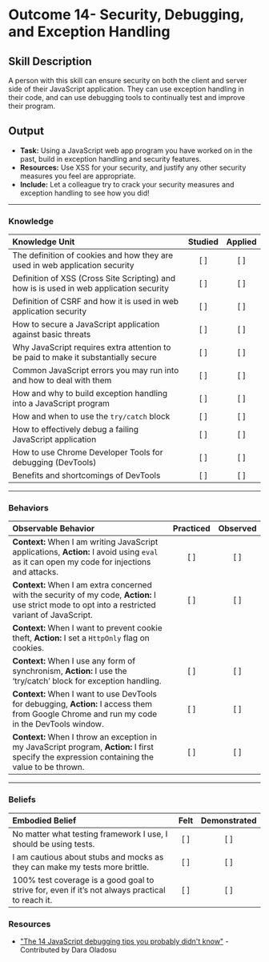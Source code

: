 # Outcome 14- Security, Debugging, and Exception Handling

## Skill Description
A person with this skill can ensure security on both the client and server side of their JavaScript application. They can use exception handling in their code, and can use debugging tools to continually test and improve their program. 

## Output
- **Task:** Using a JavaScript web app program you have worked on in the past, build in exception handling and security features. 
- **Resources:** Use XSS for your security, and justify any other security measures you feel are appropriate. 
- **Include:** Let a colleague try to crack your security measures and exception handling to see how you did!


-------

### Knowledge

| Knowledge Unit   |      Studied      | Applied |
|:-------------|:------------------:|:--------:|
| The definition of cookies and how they are used in web application security | [ ] | [ ] |
| Definition of XSS (Cross Site Scripting) and how is is used in web application security | [ ] | [ ] |
| Definition of CSRF and how it is used in web application security | [ ] | [ ] |
| How to secure a JavaScript application against basic threats | [ ] | [ ] |
| Why JavaScript requires extra attention to be paid to make it substantially secure | [ ] | [ ] |
| Common JavaScript errors you may run into and how to deal with them | [ ] | [ ] |
| How and why to build exception handling into a JavaScript program | [ ] | [ ] |
| How and when to use the `try/catch` block | [ ] | [ ] |
| How to effectively debug a failing JavaScript application | [ ] | [ ] |
| How to use Chrome Developer Tools for debugging (DevTools) | [ ] | [ ] |
| Benefits and shortcomings of DevTools | [ ] | [ ] |


-------

### Behaviors

| Observable Behavior   |      Practiced      | Observed |
|:-------------|:------------------:|:--------:|
| **Context:** When I am writing JavaScript applications, **Action:** I avoid using `eval` as it can open my code for injections and attacks. | [ ] | [ ] |
| **Context:** When I am extra concerned with the security of my code, **Action:** I use strict mode to opt into a restricted variant of JavaScript. | [ ] | [ ] |
| **Context:** When I want to prevent cookie theft, **Action:** I set a `HttpOnly` flag on cookies. 
| **Context:** When I use any form of synchronism, **Action:** I use the ‘try/catch’ block for exception handling. | [ ] | [ ] |
| **Context:** When I want to use DevTools for debugging, **Action:** I access them from Google Chrome and run my code in the DevTools window. | [ ] | [ ] |
| **Context:** When I throw an exception in my JavaScript program, **Action:** I first specify the expression containing the value to be thrown. | [ ] | [ ] |


-------

### Beliefs

| Embodied Belief   |      Felt      | Demonstrated |
|:-------------|:------------------:|:--------:|
| No matter what testing framework I use, I should be using tests. | [ ] | [ ] |
| I am cautious about stubs and mocks as they can make my tests more brittle. | [ ] | [ ] |
| 100% test coverage is a good goal to strive for, even if it’s not always practical to reach it. | [ ] | [ ] |

### Resources

- ["The 14 JavaScript debugging tips you probably didn't know"](https://raygun.com/javascript-debugging-tips) - Contributed by Dara Oladosu
